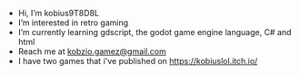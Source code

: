 -  Hi, I’m kobius9T8D8L
-  I’m interested in retro gaming
-  I’m currently learning gdscript, the godot game engine language, C# and html
-  Reach me at kobzio.gamez@gmail.com
-  I have two games that i've published on https://kobiuslol.itch.io/

